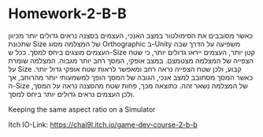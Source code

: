 # Homework-2-B-B
כאשר מסובבים את הסימולטור במצב האנכי, העצמים בסצנה נראים גדולים יותר מכיוון שתכונת Size של המצלמה מסוג Orthographic ב-Unity משפיעה על הדרך שבה העצמים מוצגים ביחס למסך.
ככל ש-Size קטן יותר, העצמים ייראו גדולים יותר, כי שטח הצפייה של המצלמה מצטמצם.
במצב אופקי, המסך רחב יותר מגבוה. המצלמה שומרת על Size קבוע, ולכן שטח הצפייה נראה רחב ומאפשר לראות שטח אופקי גדול יותר.
כאשר המסך מסתובב למצב אנכי, הגובה של המסך הופך למשמעותי יותר מהרוחב, אך ה-Size של המצלמה נשאר זהה. כתוצאה מכך, פחות שטח מהסצנה נראה על המסך, ולכן העצמים נראים גדולים יותר ביחס למסך.



Keeping the same aspect ratio on a Simulator

Itch IO-Link: https://chai9l.itch.io/game-dev-course-2-b-b
